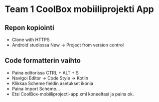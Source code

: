 # Team 1 CoolBox mobiiliprojekti App

## Repon kopiointi
- Clone with HTTPS
- Android studiossa New -> Project from version control

## Code formatterin vaihto
- Paina editorissa CTRL + ALT + S
- Navigoi Editor -> Code Style -> Kotlin
- Klikkaa Scheme fieldin asetukset ikonia
- Paina Import Scheme...
- Etsi CoolBox-mobiiliprojecti-app.xml koneeltasi ja paina ok.
